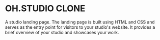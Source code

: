 # OH.STUDIO CLONE
A studio landing page.
The landing page is built using HTML and CSS and serves as the entry point for visitors to your studio's website.
It provides a brief overview of your studio and showcases your work.

